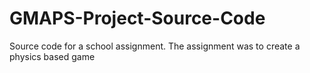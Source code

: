 # GMAPS-Project-Source-Code
Source code for a school assignment. The assignment was to create a physics based game
